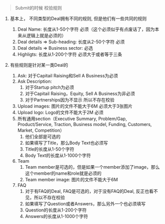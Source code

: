 > Submit的时候 校验规则

1.  基本上， 不同类型的Deal拥有不同的规则, 但是他们有一些共同的规则
    1.  Deal Name: 长度从1-50个字符 必须（这个必须似乎有点废话了，因为本来从逻辑上就是必须的）
    2.  Deal details => Sub-heading: 长度从2-50个字符 必须
    3.  Deal details => Business sector: 必选
    4.  Highligts: 长度从1-200个字符 必须大于或者等于三条

2.  有些规则是针对某一类Deal的
    1.  Ask: 对于Capitail Raising和Sell A Business为必须
    2.  Ask Description: 
        1.  对于Startup pitch为必须
        2.  对于Capitail Raising，Equity, Sell A Business为非必须
        3.  对于Partnerships因为不显示 所以不存在校验
    3.  Upload images: 图片的文件不能大于6M 必须大于3张图片
    4.  Upload logo: Logo的文件不能大于2M 必须
    5.  所有通用section（Executive Summary, Problem/Gap, Product/Service, Traction, Business model, Funding, Customers, Market, Competition）
        1.  他们全部是可选的
        2.  如果填写了Title，那么Body Text也必须写
        3.  Title的长度从1-50个字符
        4.  Body Text的长度从1-1000个字符
    6. Team
       1. Team member是可选的，但是如果一个member添加了image，那么这个member的name和role就是必须的
       2. Team member image: 图片的文件不能大于6M
    7. FAQ
       1. 对于有FAQ的Deal, FAQ是可选的，对于没有FAQ的Deal, 反正也看不见，所以不存在校验
       2. 如果填写了Question或者Answers，那么另外一个也必须填写
       3. Question的长度从1-200个字符
       4. Answers的长度从1-1000个字符
    
